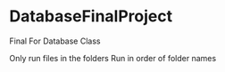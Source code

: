 # DatabaseFinalProject
Final For Database Class

Only run files in the folders
Run in order of folder names
